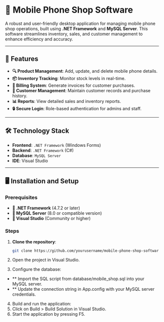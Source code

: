 # 📱 Mobile Phone Shop Software 

A robust and user-friendly desktop application for managing mobile phone shop operations, built using **.NET Framework** and **MySQL Server**. This software streamlines inventory, sales, and customer management to enhance efficiency and accuracy.

---

## 🚀 Features
- **🔍 Product Management**: Add, update, and delete mobile phone details.
- **📦 Inventory Tracking**: Monitor stock levels in real-time.
- **🧾 Billing System**: Generate invoices for customer purchases.
- **👥 Customer Management**: Maintain customer records and purchase history.
- **📊 Reports**: View detailed sales and inventory reports.
- **🔒 Secure Login**: Role-based authentication for admins and staff.

---

## 🛠️ Technology Stack
- **Frontend**: `.NET Framework` (Windows Forms)
- **Backend**: `.NET Framework` (C#)
- **Database**: `MySQL Server`
- **IDE**: Visual Studio

---

## 🖥️ Installation and Setup

### Prerequisites
- **📌 .NET Framework** (4.7.2 or later)
- **📌 MySQL Server** (8.0 or compatible version)
- **📌 Visual Studio** (Community or higher)

### Steps
1. **Clone the repository**:
   ```bash
   git clone https://github.com/yourusername/mobile-phone-shop-software.git
   ```

2. Open the project in Visual Studio.
3. Configure the database:
- ** Import the SQL script from database/mobile_shop.sql into your MySQL server.
- ** Update the connection string in App.config with your MySQL server credentials.
4. Build and run the application:
5. Click on Build > Build Solution in Visual Studio.
6. Start the application by pressing F5.
